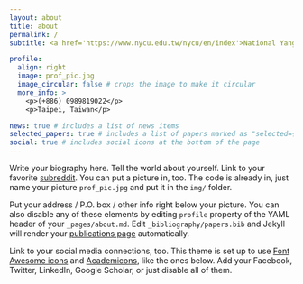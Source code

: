 ```yaml
---
layout: about
title: about
permalink: /
subtitle: <a href='https://www.nycu.edu.tw/nycu/en/index'>National Yang Ming Chiao Tung University</a>, Computer Science

profile:
  align: right
  image: prof_pic.jpg
  image_circular: false # crops the image to make it circular
  more_info: >
    <p>(+886) 0989819022</p>
    <p>Taipei, Taiwan</p>

news: true # includes a list of news items
selected_papers: true # includes a list of papers marked as "selected={true}"
social: true # includes social icons at the bottom of the page
---
```


Write your biography here. Tell the world about yourself. Link to your favorite [subreddit](http://reddit.com). You can put a picture in, too. The code is already in, just name your picture `prof_pic.jpg` and put it in the `img/` folder.

Put your address / P.O. box / other info right below your picture. You can also disable any of these elements by editing `profile` property of the YAML header of your `_pages/about.md`. Edit `_bibliography/papers.bib` and Jekyll will render your [publications page](/al-folio/publications/) automatically.

Link to your social media connections, too. This theme is set up to use [Font Awesome icons](https://fontawesome.com/) and [Academicons](https://jpswalsh.github.io/academicons/), like the ones below. Add your Facebook, Twitter, LinkedIn, Google Scholar, or just disable all of them.
